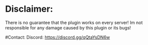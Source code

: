 # Disclaimer:

There is no guarantee that the plugin works on every server! Im not responsible for any damage caused by this plugin or its bugs!

#Contact:
Discord: https://discord.gg/qQtaYsDN6w